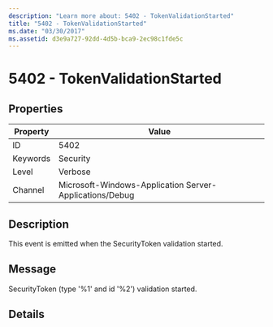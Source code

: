 ```yaml
---
description: "Learn more about: 5402 - TokenValidationStarted"
title: "5402 - TokenValidationStarted"
ms.date: "03/30/2017"
ms.assetid: d3e9a727-92dd-4d5b-bca9-2ec98c1fde5c
---
```

# 5402 - TokenValidationStarted

## Properties

| Property | Value |
| - | - |
|ID|5402|  
|Keywords|Security|  
|Level|Verbose|  
|Channel|Microsoft-Windows-Application Server-Applications/Debug|  
  
## Description  

 This event is emitted when the SecurityToken validation started.  
  
## Message  

 SecurityToken (type '%1' and id '%2') validation started.  
  
## Details
